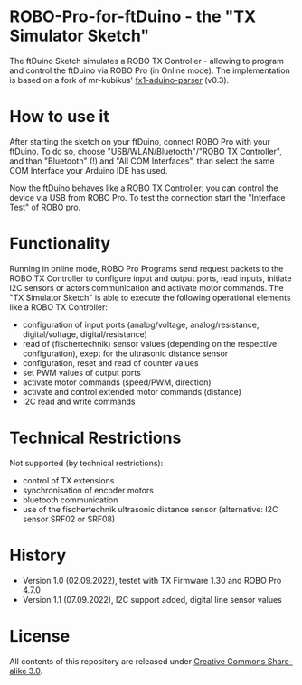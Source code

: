 # ROBO-Pro-for-ftDuino - the "TX Simulator Sketch"

The ftDuino Sketch simulates a ROBO TX Controller - allowing to program and control the ftDuino via ROBO Pro (in Online mode). 
The implementation is based on a fork of mr-kubikus' <a href="https://github.com/mr-kubikus/fx1-arduino-parser">fx1-aduino-parser</a> (v0.3).

# How to use it

After starting the sketch on your ftDuino, connect ROBO Pro with your ftDuino. To do so, choose "USB/WLAN/Bluetooth"/"ROBO TX Controller", and than "Bluetooth" (!) and "All COM Interfaces", than select the same COM Interface your Arduino IDE has used.

Now the ftDuino behaves like a ROBO TX Controller; you can control the device via USB from ROBO Pro. To test the connection start the "Interface Test" of ROBO pro.

# Functionality

Running in online mode, ROBO Pro Programs send request packets to the ROBO TX Controller to configure input and output ports, read inputs, initiate I2C sensors or actors communication and activate motor commands. The "TX Simulator Sketch" is able to execute the following operational elements like a ROBO TX Controller:
- configuration of input ports (analog/voltage, analog/resistance, digital/voltage, digital/resistance)
- read of (fischertechnik) sensor values (depending on the respective configuration), exept for the ultrasonic distance sensor
- configuration, reset and read of counter values
- set PWM values of output ports
- activate motor commands (speed/PWM, direction)
- activate and control extended motor commands (distance)
- I2C read and write commands

# Technical Restrictions

Not supported (by technical restrictions):
- control of TX extensions
- synchronisation of encoder motors
- bluetooth communication 
- use of the fischertechnik ultrasonic distance sensor (alternative: I2C sensor SRF02 or SRF08)

# History

- Version 1.0 (02.09.2022), testet with TX Firmware 1.30 and ROBO Pro 4.7.0
- Version 1.1 (07.09.2022), I2C support added, digital line sensor values

# License

All contents of this repository are released under <a href="https://creativecommons.org/licenses/by-sa/3.0/">Creative Commons Share-alike 3.0</a>.
